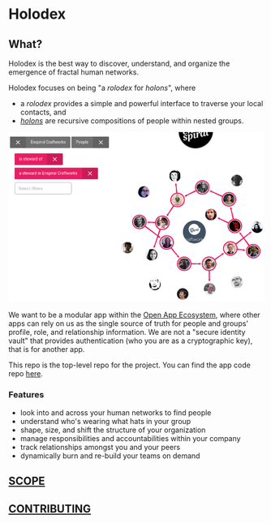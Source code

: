 # Holodex

## What?

Holodex is the best way to discover, understand, and organize the emergence of fractal human networks.

Holodex focuses on being "a _rolodex_ for _holons_", where
- a _rolodex_ provides a simple and powerful interface to traverse your local contacts, and
- [_holons_](https://blog.dinosaur.is/life-as-a-holon/) are recursive compositions of people within nested groups.

[![snapshot of Holodex](./snaps/holodex0.png)](http://holodex.enspiral.info)

We want to be a modular app within the [Open App Ecosystem](https://github.com/open-app/core), where other apps can rely on us as the single source of truth for people and groups' profile, role, and relationship information. We are not a "secure identity vault" that provides authentication (who you are as a cryptographic key), that is for another app.

This repo is the top-level repo for the project. You can find the app code repo [here](https://github.com/holodex/app).

### Features

- look into and across your human networks to find people
- understand who's wearing what hats in your group
- shape, size, and shift the structure of your organization
- manage responsibilities and accountabilities within your company
- track relationships amongst you and your peers
- dynamically burn and re-build your teams on demand

## [SCOPE](SCOPE.md)

## [CONTRIBUTING](./CONTRIBUTING.md)
